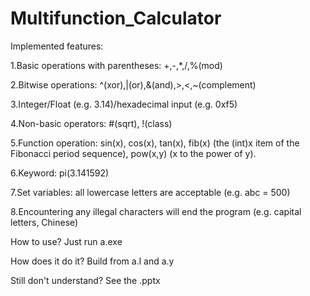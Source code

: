 # Multifunction_Calculator

Implemented features:

1.Basic operations with parentheses: +,-,*,/,%(mod)

2.Bitwise operations: ^(xor),|(or),&(and),>,<,~(complement)

3.Integer/Float (e.g. 3.14)/hexadecimal input (e.g. 0xf5)

4.Non-basic operators: #(sqrt), !(class)

5.Function operation: sin(x), cos(x), tan(x), fib(x) (the (int)x item of the Fibonacci period sequence), pow(x,y) (x to the power of y).

6.Keyword: pi(3.141592)

7.Set variables: all lowercase letters are acceptable (e.g. abc = 500)

8.Encountering any illegal characters will end the program (e.g. capital letters, Chinese)


How to use?
Just run a.exe

How does it do it?
Build from a.l and a.y 

Still don't understand?
See the .pptx
